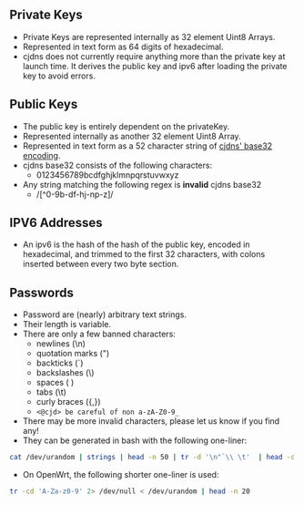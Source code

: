 ## Private Keys

* Private Keys are represented internally as 32 element Uint8 Arrays.
* Represented in text form as 64 digits of hexadecimal.
* cjdns does not currently require anything more than the private key at launch time. It derives the public key and ipv6 after loading the private key to avoid errors.

## Public Keys

* The public key is entirely dependent on the privateKey.
* Represented internally as another 32 element Uint8 Array.
* Represented in text form as a 52 character string of [cjdns' base32 encoding](https://github.com/ansuz/cjdnsjs/blob/master/scripts/keys/cjdb32.js).
* cjdns base32 consists of the following characters:
  + 0123456789bcdfghjklmnpqrstuvwxyz
* Any string matching the following regex is **invalid** cjdns base32
  + /[^0-9b-df-hj-np-z]/

## IPV6 Addresses

* An ipv6 is the hash of the hash of the public key, encoded in hexadecimal, and trimmed to the first 32 characters, with colons inserted between every two byte section.

## Passwords

* Password are (nearly) arbitrary text strings.
* Their length is variable.
* There are only a few banned characters:
  + newlines (\n)
  + quotation marks (")
  + backticks (`)
  + backslashes (\\)
  + spaces ( )
  + tabs (\t)
  + curly braces ({,})
  + `<@cjd> be careful of non a-zA-Z0-9_`
* There may be more invalid characters, please let us know if you find any!
* They can be generated in bash with the following one-liner:

```Bash
cat /dev/urandom | strings | head -n 50 | tr -d '\n"`\\ \t'  | head -c 50 && echo OR tr -cd '[:alnum:]' < /dev/urandom | fold -w32 | head -n20`
```

* On OpenWrt, the following shorter one-liner is used:

```Bash
tr -cd 'A-Za-z0-9' 2> /dev/null < /dev/urandom | head -n 20
```
